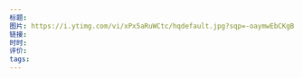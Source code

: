 ```yaml
---
标题: 
图片: https://i.ytimg.com/vi/xPx5aRuWCtc/hqdefault.jpg?sqp=-oaymwEbCKgBEF5IVfKriqkDDggBFQAAiEIYAXABwAEG&rs=AOn4CLAFdQm5jfz2cV5m9W-Y3DCU7gehfA
链接: 
时时: 
评价: 
tags:
---
```


